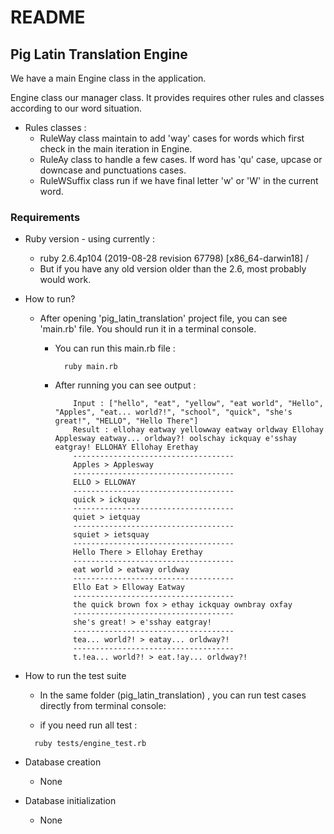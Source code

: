 # README

## Pig Latin Translation Engine
  We have a main Engine class in the application.

  Engine class our manager class. It provides requires other rules and classes according to our word situation.
  - Rules classes : 
    - RuleWay class maintain to add 'way' cases for words which first check in the main iteration in Engine. 
    - RuleAy class to handle a few cases. If word has 'qu' case, upcase or downcase and punctuations cases.
    - RuleWSuffix class run if we have final letter 'w' or 'W' in the current word.

### Requirements

* Ruby version - using currently : 
  - ruby 2.6.4p104 (2019-08-28 revision 67798) [x86_64-darwin18] / 
  - But if you have any old version older than the 2.6, most probably would work.
  
* How to run? 
    - After opening 'pig_latin_translation' project file, you can see 'main.rb' file. You should run it in a terminal console.

      - You can run this main.rb file  : 
        ```
          ruby main.rb 
        ```

      - After running you can see output : 
        ```
            Input : ["hello", "eat", "yellow", "eat world", "Hello", "Apples", "eat... world?!", "school", "quick", "she's great!", "HELLO", "Hello There"]
            Result : ellohay eatway yellowway eatway orldway Ellohay Applesway eatway... orldway?! oolschay ickquay e'sshay eatgray! ELLOHAY Ellohay Erethay
            ------------------------------------
            Apples > Applesway
            ------------------------------------
            ELLO > ELLOWAY
            ------------------------------------
            quick > ickquay
            ------------------------------------
            quiet > ietquay
            ------------------------------------
            squiet > ietsquay
            ------------------------------------
            Hello There > Ellohay Erethay
            ------------------------------------
            eat world > eatway orldway
            ------------------------------------
            Ello Eat > Elloway Eatway
            ------------------------------------
            the quick brown fox > ethay ickquay ownbray oxfay
            ------------------------------------
            she's great! > e'sshay eatgray!
            ------------------------------------
            tea... world?! > eatay... orldway?!
            ------------------------------------
            t.!ea... world?! > eat.!ay... orldway?!
        ```

* How to run the test suite
    - In the same folder (pig_latin_translation) , you can run test cases directly from terminal console: 

    - if you need run all test : 
    ```
      ruby tests/engine_test.rb
    ```

* Database creation
  - None

* Database initialization
  - None
